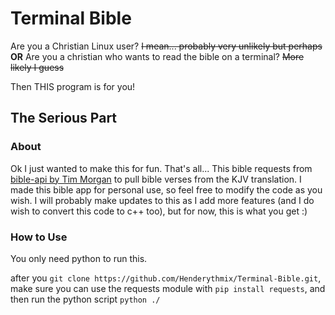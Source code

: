 # Terminal Bible

Are you a Christian Linux user? ~~I mean... probably very unlikely but perhaps~~
**OR**
Are you a christian who wants to read the bible on a terminal? ~~More likely I guess~~

Then THIS program is for you!

## The Serious Part

### About
Ok I just wanted to make this for fun. That's all...
This bible requests from [bible-api by Tim Morgan](https://bible-api.com/) to pull bible verses from the KJV translation. I made this bible app for personal use, so feel free to modify the code as you wish. 
I will probably make updates to this as I add more features (and I do wish to convert this code to c++ too), but for now, this is what you get :)

### How to Use
You only need python to run this.

after you `git clone https://github.com/Henderythmix/Terminal-Bible.git`, make sure you can use the requests module with `pip install requests`, and then run the python script `python ./`
